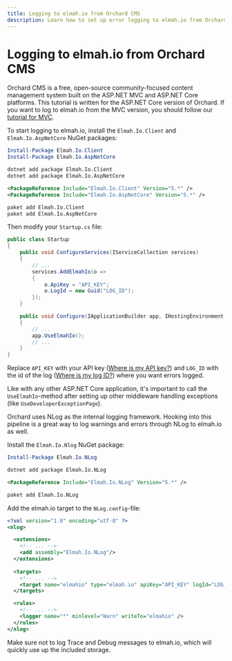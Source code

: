 ```yaml
---
title: Logging to elmah.io from Orchard CMS
description: Learn how to set up error logging to elmah.io from Orchard CMS. Integration from either ASP.NET Core or MVC to start monitoring your website.
---
```


# Logging to elmah.io from Orchard CMS

Orchard CMS is a free, open-source community-focused content management system built on the ASP.NET MVC and ASP.NET Core platforms. This tutorial is written for the ASP.NET Core version of Orchard. If you want to log to elmah.io from the MVC version, you should follow our [tutorial for MVC](logging-to-elmah-io-from-aspnet-mvc.md).

To start logging to elmah.io, install the `Elmah.Io.Client` and `Elmah.Io.AspNetCore` NuGet packages:

```powershell fct_label="Package Manager"
Install-Package Elmah.Io.Client
Install-Package Elmah.Io.AspNetCore
```
```cmd fct_label=".NET CLI"
dotnet add package Elmah.Io.Client
dotnet add package Elmah.Io.AspNetCore
```
```xml fct_label="PackageReference"
<PackageReference Include="Elmah.Io.Client" Version="5.*" />
<PackageReference Include="Elmah.Io.AspNetCore" Version="5.*" />
```
```xml fct_label="Paket CLI"
paket add Elmah.Io.Client
paket add Elmah.Io.AspNetCore
```

Then modify your `Startup.cs` file:

```csharp
public class Startup
{
    public void ConfigureServices(IServiceCollection services)
    {
        // ...
        services.AddElmahIo(o =>
        {
            o.ApiKey = "API_KEY";
            o.LogId = new Guid("LOG_ID");
        });
    }

    public void Configure(IApplicationBuilder app, IHostingEnvironment env)
    {
        // ...
        app.UseElmahIo();
        // ...
    }
}
```

Replace `API_KEY` with your API key ([Where is my API key?](where-is-my-api-key.md)) and `LOG_ID` with the id of the log ([Where is my log ID?](where-is-my-log-id.md)) where you want errors logged.

Like with any other ASP.NET Core application, it's important to call the `UseElmahIo`-method after setting up other middleware handling exceptions (like `UseDeveloperExceptionPage`).

Orchard uses NLog as the internal logging framework. Hooking into this pipeline is a great way to log warnings and errors through NLog to elmah.io as well.

Install the `Elmah.Io.Nlog` NuGet package:

```powershell fct_label="Package Manager"
Install-Package Elmah.Io.NLog
```
```cmd fct_label=".NET CLI"
dotnet add package Elmah.Io.NLog
```
```xml fct_label="PackageReference"
<PackageReference Include="Elmah.Io.NLog" Version="5.*" />
```
```xml fct_label="Paket CLI"
paket add Elmah.Io.NLog
```

Add the elmah.io target to the `NLog.config`-file:

```xml
<?xml version="1.0" encoding="utf-8" ?>
<nlog>

  <extensions>
    <!-- ... -->
    <add assembly="Elmah.Io.NLog"/>
  </extensions>
 
  <targets>
    <!-- ... -->
    <target name="elmahio" type="elmah.io" apiKey="API_KEY" logId="LOG_ID"/>
  </targets>

  <rules>
    <!-- ... -->
    <logger name="*" minlevel="Warn" writeTo="elmahio" />
  </rules>
</nlog>
```

Make sure not to log Trace and Debug messages to elmah.io, which will quickly use up the included storage.